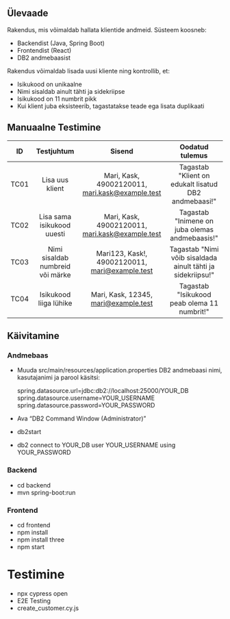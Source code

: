 ## Ülevaade

Rakendus, mis võimaldab hallata klientide andmeid.
Süsteem koosneb:
- Backendist (Java, Spring Boot)
- Frontendist (React)
- DB2 andmebaasist

Rakendus võimaldab lisada uusi kliente ning kontrollib, et:
- Isikukood on unikaalne
- Nimi sisaldab ainult tähti ja sidekriipse
- Isikukood on 11 numbrit pikk
- Kui klient juba eksisteerib, tagastatakse teade ega lisata duplikaati


## Manuaalne Testimine

| ID | Testjuhtum | Sisend | Oodatud tulemus |
| :--: | :--: | :--: | :--: |
| TC01 | Lisa uus klient | Mari, Kask, 49002120011, mari.kask@example.test | Tagastab "Klient on edukalt lisatud DB2 andmebaasi!" |
| TC02 | Lisa sama isikukood uuesti | Mari, Kask, 49002120011, mari.kask@example.test | Tagastab "Inimene on juba olemas andmebaasis!" |
| TC03 | Nimi sisaldab numbreid või märke | Mari123, Kask!, 49002120011, mari@example.test | Tagastab "Nimi võib sisaldada ainult tähti ja sidekriipsu!" |
| TC04 | Isikukood liiga lühike | Mari, Kask, 12345, mari@example.test | Tagastab "Isikukood peab olema 11 numbrit!" |


## Käivitamine

### Andmebaas
- Muuda src/main/resources/application.properties DB2 andmebaasi nimi, kasutajanimi ja parool käsitsi:
  
  spring.datasource.url=jdbc:db2://localhost:25000/YOUR_DB
  spring.datasource.username=YOUR_USERNAME
  spring.datasource.password=YOUR_PASSWORD
- Ava “DB2 Command Window (Administrator)”
- db2start
- db2 connect to YOUR_DB user YOUR_USERNAME using YOUR_PASSWORD

### Backend
- cd backend
- mvn spring-boot:run

### Frontend
- cd frontend
- npm install
- npm install three
- npm start

# Testimine
- npx cypress open
- E2E Testing
- create_customer.cy.js

